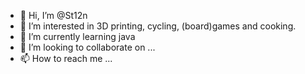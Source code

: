 - 👋 Hi, I’m @St12n
- 👀 I’m interested in 3D printing, cycling, (board)games and cooking.
- 🌱 I’m currently learning java
- 💞️ I’m looking to collaborate on ...
- 📫 How to reach me ...

<!---
St12n/St12n is a ✨ special ✨ repository because its `README.md` (this file) appears on your GitHub profile.
You can click the Preview link to take a look at your changes.
--->
